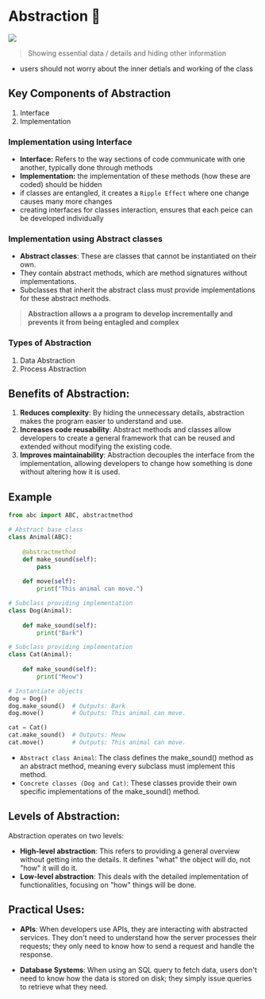 # Abstraction 🤫
![](https://media.licdn.com/dms/image/v2/C4E12AQGUlVop8QEQVg/article-cover_image-shrink_423_752/article-cover_image-shrink_423_752/0/1520122194088?e=1732147200&v=beta&t=XzMNaw58UXyNjg-Yylg4_MHRK88dsz5l6T7d-Tm7gRw)

> Showing essential data / details and hiding other information
- users should not worry about the inner detials and working of the class

## Key Components of Abstraction
1. Interface
2. Implementation

### Implementation using Interface
- **Interface:** Refers to the way sections of code communicate with one another, typically done through methods
- **Implementation:** the implementation of these methods (how these are coded) should be hidden
- if classes are entangled, it creates a `Ripple Effect` where one change causes many more changes
- creating interfaces for classes interaction, ensures that each peice can be developed individually

### Implementation using Abstract classes
- **Abstract classes**: These are classes that cannot be instantiated on their own. 
- They contain abstract methods, which are method signatures without implementations. 
- Subclasses that inherit the abstract class must provide implementations for these abstract methods.

> **Abstraction allows a a program to develop incrementally and prevents it from being entagled and complex**

### Types of Abstraction
1. Data Abstraction
2. Process Abstraction

## Benefits of Abstraction:
1. **Reduces complexity**: By hiding the unnecessary details, abstraction makes the program easier to understand and use.
2. **Increases code reusability**: Abstract methods and classes allow developers to create a general framework that can be reused and extended without modifying the existing code.
3. **Improves maintainability**: Abstraction decouples the interface from the implementation, allowing developers to change how something is done without altering how it is used.

## Example
````Python
from abc import ABC, abstractmethod

# Abstract base class
class Animal(ABC):
    
    @abstractmethod
    def make_sound(self):
        pass
    
    def move(self):
        print("This animal can move.")

# Subclass providing implementation
class Dog(Animal):
    
    def make_sound(self):
        print("Bark")

# Subclass providing implementation
class Cat(Animal):
    
    def make_sound(self):
        print("Meow")

# Instantiate objects
dog = Dog()
dog.make_sound()  # Outputs: Bark
dog.move()        # Outputs: This animal can move.

cat = Cat()
cat.make_sound()  # Outputs: Meow
cat.move()        # Outputs: This animal can move.
````
- `Abstract class Animal`: The class defines the make_sound() method as an abstract method, meaning every subclass must implement this method.
- `Concrete classes (Dog and Cat)`: These classes provide their own specific implementations of the make_sound() method.

## Levels of Abstraction:
Abstraction operates on two levels:

- **High-level abstraction**: This refers to providing a general overview without getting into the details. It defines "what" the object will do, not "how" it will do it.
- **Low-level abstraction**: This deals with the detailed implementation of functionalities, focusing on "how" things will be done.

## Practical Uses:

- **APIs**: When developers use APIs, they are interacting with abstracted services. They don't need to understand how the server processes their requests; they only need to know how to send a request and handle the response.

- **Database Systems**: When using an SQL query to fetch data, users don't need to know how the data is stored on disk; they simply issue queries to retrieve what they need.